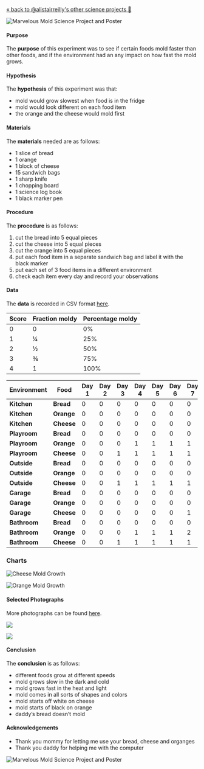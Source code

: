 [« back to @alistairreilly's other science projects :microscope:](https://github.com/alistairreilly/science-projects)

![Marvelous Mold Science Project and Poster](http://i.imgur.com/jUzCBQy.jpg)

#### Purpose

The **purpose** of this experiment was to see if certain foods  mold faster than other foods, and if the environment had an any impact on how fast the mold grows.

#### Hypothesis

The **hypothesis** of this experiment was that:

* mold would grow slowest when food is in the fridge
* mold would look different on each food item
* the orange and the cheese would mold first

#### Materials

The **materials** needed are as follows:

* 1 slice of bread
* 1 orange
* 1 block of cheese
* 15 sandwich bags
* 1 sharp knife
* 1 chopping board
* 1 science log book
* 1 black marker pen

#### Procedure

The **procedure** is as follows:

1. cut the bread into 5 equal pieces
2. cut the cheese into 5 equal pieces
3. cut the orange into 5 equal pieces
4. put each food item in a separate sandwich bag and label it with the black marker
5. put each set of 3 food items in a different environment
6. check each item every day and record your observations

#### Data

The **data** is recorded in CSV format [here](log.csv).

|Score|Fraction moldy|Percentage moldy|
|---|---|---|
|0|0|0%|
|1|¼|25%|
|2|½|50%|
|3|¾|75%|
|4|1|100%|


| Environment	| Food | Day 1 | Day 2 | Day 3 | Day 4 | Day 5 | Day 6 | Day 7 | Day 8 | Day 9 | Day 10 | Day 11 | Day 12 | Day 13 | Day 14 |
| ---	| --- | --- | --- | --- | ---| --- | --- | --- | --- | --- | --- | --- | --- | --- | --- |
| **Kitchen** | **Bread** |0|0|0|0|0|0|0|0|0|0|0|0|0|0|
| **Kitchen** | **Orange** |0|0|0|0|0|0|0|0|0|0|0|0|0|0|
| **Kitchen** | **Cheese** |0|0|0|0|0|0|0|0|0|0|0|0|0|0|
| **Playroom** | **Bread** |0|0|0|0|0|0|0|0|0|0|0|0|0|0|
| **Playroom** | **Orange**	|0|0|0|1|1|1|1|1|1|1|2|2|3|3|
| **Playroom** | **Cheese** |0|0|1|1|1|1|1|1|1|2|3|3|3|3|
| **Outside** | **Bread** |0|0|0|0|0|0|0|0|0|0|0|0|0|0|
| **Outside** | **Orange** |0|0|0|0|0|0|0|0|0|1|1|1|1|1|
| **Outside** | **Cheese** |0|0|1|1|1|1|1|1|1|1|1|1|1|2|
| **Garage** | **Bread** |0|0|0|0|0|0|0|0|0|0|0|0|0|0|
| **Garage** | **Orange** |0|0|0|0|0|0|0|1|1|1|2|3|3|3|
| **Garage** | **Cheese**	|0|0|0|0|0|0|1|1|1|1|2|2|3|3|
| **Bathroom** | **Bread** |0|0|0|0|0|0|0|0|0|0|0|0|0|0|
| **Bathroom** | **Orange** |0|0|0|1|1|1|2|2|2|2|2|2|3|3|
| **Bathroom** | **Cheese** |0|0|1|1|1|1|1|2|3|3|3|3|3|4|

### Charts

![Cheese Mold Growth](http://i.imgur.com/mUkq0KE.png)

![Orange Mold Growth](http://i.imgur.com/2kdTvyv.png)

#### Selected Photographs

More photographs can be found [here](photographs).

![](http://i.imgur.com/EaHRJCV.jpg)

![](http://imgur.com/8Jyqihp.jpg)

#### Conclusion

The **conclusion** is as follows:

* different foods grow at different speeds
 * mold grows slow in the dark and cold
 * mold grows fast in the heat and light
* mold comes in all sorts of shapes and colors
 * mold starts off white on cheese
 * mold starts of black on orange
* daddy’s bread doesn’t mold

#### Acknowledgements

* Thank you mommy for letting me use your bread, cheese and organges
* Thank you daddy for helping me with the computer

![Marvelous Mold Science Project and Poster](http://i.imgur.com/1STZtjF.png)
